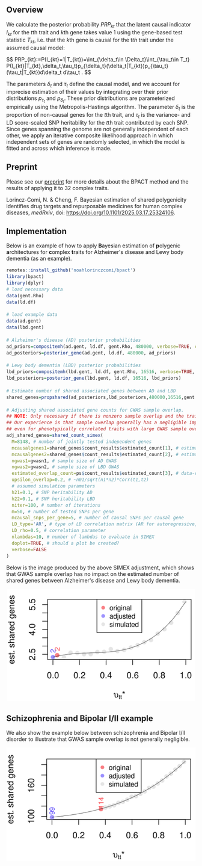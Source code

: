 ## Overview
We calculate the posterior probability $PRP_{kt}$ that the latent causal indicator $I_{kt}$ for the *t*th trait and *k*th gene takes value 1 using the gene-based test statistic $T_{kt}$, i.e. that the *k*th gene is causal for the t*th* trait under the assumed causal model:

<p>
$$
PRP_{kt}:=P(I_{kt}=1|T_{kt})=\int_{\delta_t\in \Delta_t}\int_{\tau_t\in T_t} P(I_{kt}|T_{kt},\delta_t,\tau_t)p_{\delta_t}(\delta_t|T_{kt})p_{\tau_t}(\tau_t|T_{kt})d\delta_t d\tau_t .
$$
</p>

The parameters $\delta_t$ and $\tau_t$ define the causal model, and we account for imprecise estimation of their values by integrating over their prior distributions $p_{\tau_t}$ and $p_{\delta_t}$. These prior distributions are parameterized empirically using the Metropolis-Hastings algorithm. The parameter $\delta_t$ is the proportion of non-causal genes for the *t*th trait, and $\tau_t$ is the variance- and LD score-scaled SNP heritability for the *t*th trait contributed by each SNP. Since genes spanning the genome are not generally independent of each other, we apply an iterative composite likelihood approach in which independent sets of genes are randomly selected, in which the model is fitted and across which inference is made.

## Preprint
Please see our [preprint](https://www.medrxiv.org/content/10.1101/2025.03.17.25324106v1) for more details about the BPACT method and the results of applying it to 32 complex traits.

Lorincz-Comi, N. & Cheng, F. Bayesian estimation of shared polygenicity identifies drug targets and repurposable medicines for human complex diseases, *medRxiv*, doi: https://doi.org/10.1101/2025.03.17.25324106.

## Implementation
Below is an example of how to apply **B**ayesian estimation of **p**olygenic **a**rchitectures for **c**omplex **t**raits for Alzheimer's disease and Lewy body dementia (as an example).
```R
remotes::install_github('noahlorinczcomi/bpact')
library(bpact)
library(dplyr)
# load necessary data
data(gent.Rho)
data(ld.df)

# load example data
data(ad.gent)
data(lbd.gent)

# Alzheimer's disease (AD) posterior probabilities
ad_priors=compositemh(ad.gent, ld.df, gent.Rho, 480000, verbose=TRUE, chain_length=1000)
ad_posteriors=posterior_gene(ad.gent, ld.df, 480000, ad_priors)

# Lewy body dementia (LBD) posterior probabilities
lbd_priors=compositemh(lbd.gent, ld.df, gent.Rho, 16516, verbose=TRUE, chain_length=1000)
lbd_posteriors=posterior_gene(lbd.gent, ld.df, 16516, lbd_priors)

# Estimate number of shared associated genes between AD and LBD
shared_genes=propshared(ad_posteriors,lbd_posteriors,480000,16516,gent.Rho)

# Adjusting shared associated gene counts for GWAS sample overlap.
## NOTE: Only necessary if there is nonzero sample overlap and the traits are correlated
## Our experience is that sample overlap generally has a negligible impact on estimated shared counts,
## even for phenotypically correlated traits with large GWAS sample overlap.
adj_shared_genes=shared_count_simex(
  M=8148, # number of jointly tested independent genes
  mcausalgenes1=shared_genes$count_results$estimated_count[1], # estimated number of non-causal AD genes
  mcausalgenes2=shared_genes$count_results$estimated_count[2], # estimated number of non-causal LBD genes
  ngwas1=gwasn1, # sample size of AD GWAS
  ngwas2=gwasn2, # sample size of LBD GWAS
  estimated_overlap_count=ps$count_results$estimated_count[3], # data-estimated number of overlapping causal genes
  upsilon_overlap=0.2, # ~n01/sqrt(n1*n2)*Corr(t1,t2)
  # assumed simulation parameters
  h21=0.1, # SNP heritability AD
  h22=0.1, # SNP heritability LBD
  niter=100, # number of iterations
  m=50, # number of tested SNPs per gene
  mcausal_snps_per_gene=5, # number of causal SNPs per causal gene
  LD_type='AR', # type of LD correlation matrix (AR for autoregressive, CS for compound symmetry, I for independence)
  LD_rho=0.5, # correlation parameter
  nlambdas=10, # number of lambdas to evaluate in SIMEX
  doplot=TRUE, # should a plot be created?
  verbose=FALSE
)
```

Below is the image produced by the above SIMEX adjustment, which shows that GWAS sample overlap has no impact on the estimated number of shared genes between Alzheimer's disease and Lewy body dementia.
<div align="center">
  <img src="https://github.com/noahlorinczcomi/bpact_analysis/blob/main/AD_LBD_sharing_from_sample_overlap%20copy.png" width="500"/>
</div>

## Schizophrenia and Bipolar I/II example
We also show the example below between schizophrenia and Bipolar I/II disorder to illustrate that GWAS sample overlap is not generally negligible.
<div align="center">
  <img src="https://github.com/noahlorinczcomi/bpact_analysis/blob/main/SCZ_BIP_sharing_from_sample_overlap_updatedJan24%20copy.png" width="550"/>
</div>

